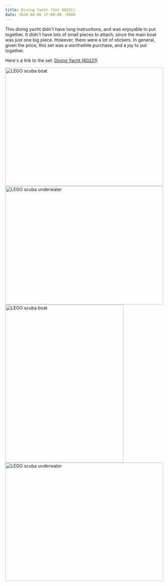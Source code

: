 ```yaml
---
title: Diving Yacht (Set 60221)
date: 2020-06-06 17:00:00 -0500
---
```


This diving yacht didn't have long instructions, and was enjoyable to put together. It didn't have lots of small pieces to attach, since the main boat was just one big piece. However, there were a lot of stickers. In general, given the price, this set was a worthwhile purchase, and a joy to put together.

Here's a link to the set: [Diving Yacht (60221)](https://www.lego.com/en-us/product/diving-yacht-60221)

<div class="text-center">
  <a data-flickr-embed="true" href="https://www.flickr.com/photos/184539266@N08/49977811291/in/album-72157714494860177/" title="LEGO scuba boat"><img class="image" src="https://live.staticflickr.com/65535/49977811291_21ef030e3c.jpg" width="500" height="375" alt="LEGO scuba boat"></a>
  <a data-flickr-embed="true" href="https://www.flickr.com/photos/184539266@N08/49978073062/in/album-72157714494860177/" title="LEGO scuba underwater"><img class="image" src="https://live.staticflickr.com/65535/49978073062_08d5432e19.jpg" width="500" height="375" alt="LEGO scuba underwater"></a>
  <a data-flickr-embed="true" href="https://www.flickr.com/photos/184539266@N08/49977291103/in/album-72157714494860177/" title="LEGO scuba boat"><img class="image" src="https://live.staticflickr.com/65535/49977291103_5040b012ef.jpg" width="375" height="500" alt="LEGO scuba boat"></a>
  <a data-flickr-embed="true" href="https://www.flickr.com/photos/184539266@N08/49978072787/in/album-72157714494860177/" title="LEGO scuba underwater"><img class="image" src="https://live.staticflickr.com/65535/49978072787_10ec6088a4.jpg" width="500" height="375" alt="LEGO scuba underwater"></a>
</div>
